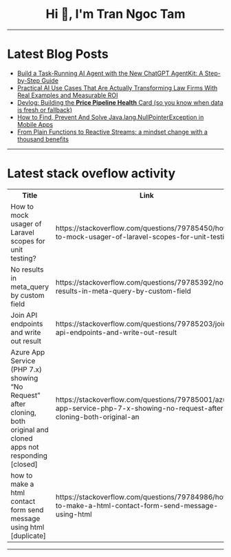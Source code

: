 <h1 align="center">Hi 👋, I'm Tran Ngoc Tam</h1>

---

# Latest Blog Posts 
<!-- BLOG-POST-LIST:START -->
- [Build a Task-Running AI Agent with the New ChatGPT AgentKit: A Step-by-Step Guide](https://dev.to/dhruvjoshi9/build-a-task-running-ai-agent-with-the-new-chatgpt-agentkit-a-step-by-step-guide-55nd)
- [Practical AI Use Cases That Are Actually Transforming Law Firms With Real Examples and Measurable ROI](https://dev.to/heyjoshlee/practical-ai-use-cases-that-are-actually-transforming-law-firms-with-real-examples-and-measurable-31og)
- [Devlog: Building the **Price Pipeline Health** Card &lpar;so you know when data is fresh or fallback&rpar;](https://dev.to/pocketportfolioapp/devlog-building-the-price-pipeline-health-card-so-you-know-when-data-is-fresh-or-fallback-57p2)
- [How to Find, Prevent And Solve Java.lang.NullPointerException in Mobile Apps](https://dev.to/shubham_joshi_expert/how-to-find-prevent-and-solve-javalangnullpointerexception-in-mobile-apps-4304)
- [From Plain Functions to Reactive Streams: a mindset change with a thousand benefits](https://dev.to/dariomannu/from-plain-functions-to-reactive-streams-a-mindset-change-with-a-thousand-benefits-aoa)
<!-- BLOG-POST-LIST:END -->

---

# Latest stack oveflow activity
<table>
  <tr><th>Title</th><th>Link</th></tr>
  <!-- STACKOVERFLOW:START --><tr><td>How to mock usager of Laravel scopes for unit testing?</td><td>https://stackoverflow.com/questions/79785450/how-to-mock-usager-of-laravel-scopes-for-unit-testing</td></tr><tr><td>No results in meta_query by custom field</td><td>https://stackoverflow.com/questions/79785392/no-results-in-meta-query-by-custom-field</td></tr><tr><td>Join API endpoints and write out result</td><td>https://stackoverflow.com/questions/79785203/join-api-endpoints-and-write-out-result</td></tr><tr><td>Azure App Service &lpar;PHP 7.x&rpar; showing “No Request” after cloning, both original and cloned apps not responding [closed]</td><td>https://stackoverflow.com/questions/79785001/azure-app-service-php-7-x-showing-no-request-after-cloning-both-original-an</td></tr><tr><td>how to make a html contact form send message using html [duplicate]</td><td>https://stackoverflow.com/questions/79784986/how-to-make-a-html-contact-form-send-message-using-html</td></tr><!-- STACKOVERFLOW:END -->
</table>

---



